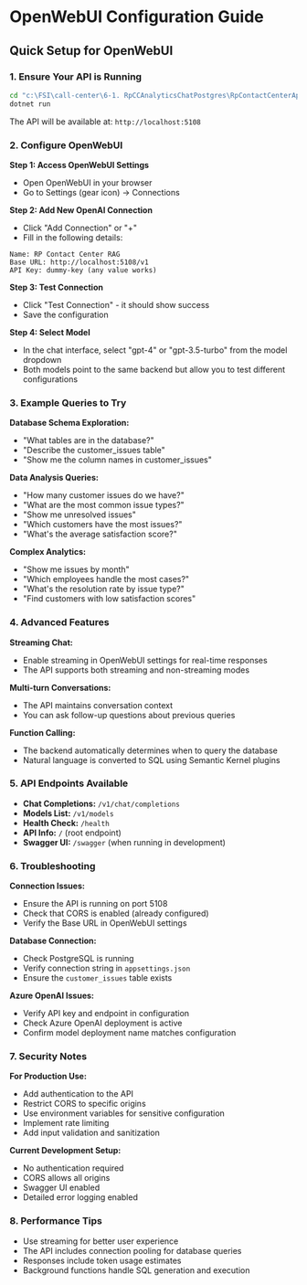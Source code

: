 # OpenWebUI Configuration Guide

## Quick Setup for OpenWebUI

### 1. Ensure Your API is Running
```bash
cd "c:\FSI\call-center\6-1. RpCCAnalyticsChatPostgres\RpContactCenterApi"
dotnet run
```

The API will be available at: `http://localhost:5108`

### 2. Configure OpenWebUI

**Step 1: Access OpenWebUI Settings**
- Open OpenWebUI in your browser
- Go to Settings (gear icon) → Connections

**Step 2: Add New OpenAI Connection**
- Click "Add Connection" or "+"
- Fill in the following details:

```
Name: RP Contact Center RAG
Base URL: http://localhost:5108/v1
API Key: dummy-key (any value works)
```

**Step 3: Test Connection**
- Click "Test Connection" - it should show success
- Save the configuration

**Step 4: Select Model**
- In the chat interface, select "gpt-4" or "gpt-3.5-turbo" from the model dropdown
- Both models point to the same backend but allow you to test different configurations

### 3. Example Queries to Try

**Database Schema Exploration:**
- "What tables are in the database?"
- "Describe the customer_issues table"
- "Show me the column names in customer_issues"

**Data Analysis Queries:**
- "How many customer issues do we have?"
- "What are the most common issue types?"
- "Show me unresolved issues"
- "Which customers have the most issues?"
- "What's the average satisfaction score?"

**Complex Analytics:**
- "Show me issues by month"
- "Which employees handle the most cases?"
- "What's the resolution rate by issue type?"
- "Find customers with low satisfaction scores"

### 4. Advanced Features

**Streaming Chat:**
- Enable streaming in OpenWebUI settings for real-time responses
- The API supports both streaming and non-streaming modes

**Multi-turn Conversations:**
- The API maintains conversation context
- You can ask follow-up questions about previous queries

**Function Calling:**
- The backend automatically determines when to query the database
- Natural language is converted to SQL using Semantic Kernel plugins

### 5. API Endpoints Available

- **Chat Completions:** `/v1/chat/completions`
- **Models List:** `/v1/models`
- **Health Check:** `/health`
- **API Info:** `/` (root endpoint)
- **Swagger UI:** `/swagger` (when running in development)

### 6. Troubleshooting

**Connection Issues:**
- Ensure the API is running on port 5108
- Check that CORS is enabled (already configured)
- Verify the Base URL in OpenWebUI settings

**Database Connection:**
- Check PostgreSQL is running
- Verify connection string in `appsettings.json`
- Ensure the `customer_issues` table exists

**Azure OpenAI Issues:**
- Verify API key and endpoint in configuration
- Check Azure OpenAI deployment is active
- Confirm model deployment name matches configuration

### 7. Security Notes

**For Production Use:**
- Add authentication to the API
- Restrict CORS to specific origins
- Use environment variables for sensitive configuration
- Implement rate limiting
- Add input validation and sanitization

**Current Development Setup:**
- No authentication required
- CORS allows all origins
- Swagger UI enabled
- Detailed error logging enabled

### 8. Performance Tips

- Use streaming for better user experience
- The API includes connection pooling for database queries
- Responses include token usage estimates
- Background functions handle SQL generation and execution
